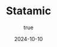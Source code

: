---
title: 'Statamic'
synopsis: 'This is an example tutorial. You can use this file as a template to create your own tutorials.'
date: 2024-10-10
author:
  name: 'Bénoît Biraguma'
  avatarUrl: '/assets/avatars/john-doe.png'
  socials: # Add social media links -> If you don't have any, place an empty string ''
    website: 'https://benoitbiraguma.be/'
    linkedin: 'https://www.linkedin.com/in/beno%C3%AEt-biraguma-48422a194/'
    github: 'https://github.com/pgm-benobira'
thumbnailUrl: '/assets/1728555601054.jpg'
head:
  - - meta
    - name: description
      content: 'This is an example tutorial. You can use this file as a template to create your own tutorials.' # Add a description of the article
  - - meta
    - name: keywords
      content: 'front-end development static-site-generator ssg javascript' # Add keywords related to the article
---